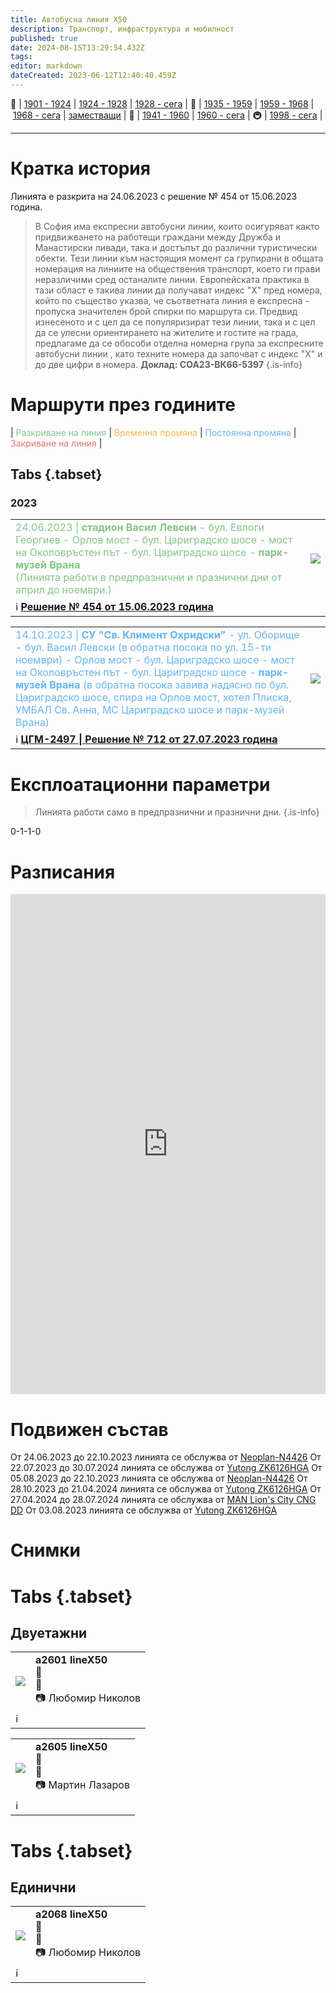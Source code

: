```yaml
---
title: Автобусна линия Х50
description: Транспорт, инфраструктура и мобилност
published: true
date: 2024-08-15T13:29:54.432Z
tags: 
editor: markdown
dateCreated: 2023-06-12T12:40:40.459Z
---
```


🚋 | [1901 - 1924](/bg/public-transport/tram-routes-1901-1924) | [1924 - 1928](/bg/public-transport/tram-routes-1924-1928) | [1928 - сега](/bg/public-transport/tram-routes-1928-sega) | 🚌 | [1935 - 1959](/bg/public-transport/bus-routes-1935-1959) | [1959 - 1968](/bg/public-transport/bus-routes-1959-1968) | [1968 - сега](/bg/public-transport/bus-routes-1968-sega) | [заместващи](/bg/public-transport/bus-routes-replacement-services) | 🚎 | [1941 - 1960](/bg/public-transport/trolleybus-routes-1941-1960) | [1960 - сега](/bg/public-transport/trolleybus-routes-1960-sega) | 🚇 | [1998 - сега](/bg/public-transport/metro-routes) |

---

# Кратка история

Линията е разкрита на 24.06.2023 с решение № 454 от 15.06.2023 година. 

> В София има експресни автобусни линии, които осигуряват както придвижването на работещи граждани между Дружба и Манастирски ливади, така и достъпът до различни  туристически обекти. Тези линии към настоящия момент са групирани в общата номерация на линиите на обществения транспорт, което ги прави неразличими сред останалите линии. Европейската практика в тази област  е такива линии да получават индекс "Х" пред номера, който по същество указва, че съответната линия е експресна - пропуска значителен брой спирки по маршрута си. Предвид изнесеното и с цел да се популяризират тези линии, така и с цел да се улесни ориентирането на жителите и гостите на града, предлагаме да се обособи отделна номерна група за експресните автобусни линии , като техните номера да започват с индекс "Х" и до две цифри в номера.
**Доклад: СОА23-ВК66-5397**
{.is-info}



# Маршрути през годините
| <span style="color:#81C784">Разкриване на линия</span> | <span style="color:#FFB74D">Временна промяна</span> | <span style="color:#64B5F6">Постоянна промяна</span> | <span style="color:#E57373">Закриване на линия</span> |


## Tabs {.tabset}


### 2023
<div class="table-responsive"><table style="width:100%"><tr>
<td><span style="color:#81C784"> 24.06.2023 |<b> стадион Васил Левски</b> - бул. Евлоги Георгиев - Орлов мост - бул. Цариградско шосе - мост на Околовръстен път - бул. Цариградско шосе - <b>парк-музей Врана</b><br> (Линията работи в предпразнични и празнични дни от април до ноември.)</span><br></td>
<td><img src="http://46.10.181.183:1518/trinmo/attachments/old/2023-06-24-x50.jpg"></td></tr>
  <td colspan=2 >ℹ️ <a href="/bg/politics/sofia-council-decisions#%D1%80%D0%B5%D1%88%D0%B5%D0%BD%D0%B8%D0%B5-no-454-%D0%BE%D1%82-15062023-%D0%B3%D0%BE%D0%B4%D0%B8%D0%BD%D0%B0"><b>Решение № 454 от 15.06.2023 година</b></a></td></table></div>
  
<div class="table-responsive"><table style="width:100%"><tr>
<td><span style="color:#64B5F6"> 14.10.2023 | <b> СУ "Св. Климент Охридски" </b> - ул. Оборище - бул. Васил Левски (в обратна посока по ул. 15-ти ноември) - Орлов мост - бул. Цариградско шосе - мост на Околовръстен път - бул. Цариградско шосе - <b>парк-музей Врана</b> (в обратна посока завива надясно по бул. Цариградско шосе, спира на Орлов мост, хотел Плиска, УМБАЛ Св. Анна, МС Цариградско шосе и парк-музей Врана)</span><br></td>
<td><img src="http://46.10.181.183:1518/trinmo/attachments/cgm/cgm-2497.jpg"></td></tr>
  <td colspan=2 >ℹ️ <a href="http://trinmo.org/bg/politics/sofia-council-decisions#%D1%80%D0%B5%D1%88%D0%B5%D0%BD%D0%B8%D0%B5-no-712-%D0%BE%D1%82-27072023-%D0%B3%D0%BE%D0%B4%D0%B8%D0%BD%D0%B0"><b>ЦГМ-2497 | Решение № 712 от 27.07.2023 година</b></a></td></table></div>
 

# Експлоатационни параметри
> Линията работи само в предпразнични и празнични дни.
{.is-info}

0-1-1-0

# Разписания
<iframe src="https://schedules.sofiatraffic.bg/autobus/Х50" title="Разписания" width="100%" height="800px" scrolling="no" frameBorder="0">
</iframe>

# **Подвижен състав**

От 24.06.2023 до 22.10.2023 линията се обслужва от [Neoplan-N4426](/bg/public-transport/fleet-list/2003-Neoplan-N4426)
От 22.07.2023 до 30.07.2024 линията се обслужва от [Yutong ZK6126HGA](/bg/public-transport/fleet-list/2016-Yutong-ZK6126HGA)
От 05.08.2023 до 22.10.2023 линията се обслужва от [Neoplan-N4426](/bg/public-transport/fleet-list/2003-Neoplan-N4426)
От 28.10.2023 до 21.04.2024 линията се обслужва от [Yutong ZK6126HGA](/bg/public-transport/fleet-list/2016-Yutong-ZK6126HGA)
От 27.04.2024 до 28.07.2024 линията се обслужва от [MAN Lion's City CNG DD](/bg/public-transport/fleet-list/2009-MAN-Lions-City-DD)
От 03.08.2023 линията се обслужва от [Yutong ZK6126HGA](/bg/public-transport/fleet-list/2016-Yutong-ZK6126HGA)

# Снимки
  
# Tabs {.tabset}

## Двуетажни
  <!--следващ пост--> 
<div class="table-responsive"><table style="width:100%"><tr>
<td><img src="https://live.staticflickr.com/65535/53000905541_f3e9e5ced7_k.jpg"></td>
<td><b><b>a2601 lineX50</b></b><br>📅<br> 📌 <br> 📷 Любомир Николов</td></tr>
  <td colspan=2 >ℹ️ </td></table></div>   
  
  
 <!--следващ пост--> 
<div class="table-responsive"><table style="width:100%"><tr>
<td><img src="http://46.10.181.183:1518/trinmo/gallery/martin-lazarov/man-lions-city-dd/a2605%20linex50.jpg"></td>
<td><b><b>a2605 lineX50</b></b><br>📅<br> 📌 <br> 📷 Мартин Лазаров</td></tr>
  <td colspan=2 >ℹ️ </td></table></div>   


# Tabs {.tabset}
## Единични
  <!--следващ пост--> 
<div class="table-responsive"><table style="width:100%"><tr>
<td><img src="https://live.staticflickr.com/65535/53071424555_411b714fd4_k.jpg"></td>
<td><b><b>a2068 lineX50</b></b><br>📅<br> 📌 <br> 📷 Любомир Николов</td></tr>
  <td colspan=2 >ℹ️ </td></table></div>   
  